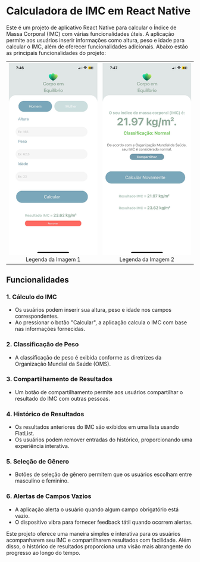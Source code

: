 # Calculadora de IMC em React Native

Este é um projeto de aplicativo React Native para calcular o Índice de Massa Corporal (IMC) com várias funcionalidades úteis. A aplicação permite aos usuários inserir informações como altura, peso e idade para calcular o IMC, além de oferecer funcionalidades adicionais. Abaixo estão as principais funcionalidades do projeto:

<table>
  <tr>
    <td align="center">
      <img src="img1.jpeg" width="300" />
      <br />
      Legenda da Imagem 1
    </td>
    <td align="center">
      <img src="img2.jpeg" width="300" />
      <br />
      Legenda da Imagem 2
    </td>
  </tr>
</table>




## Funcionalidades

### 1. Cálculo do IMC

- Os usuários podem inserir sua altura, peso e idade nos campos correspondentes.
- Ao pressionar o botão "Calcular", a aplicação calcula o IMC com base nas informações fornecidas.

### 2. Classificação de Peso

- A classificação de peso é exibida conforme as diretrizes da Organização Mundial da Saúde (OMS).

### 3. Compartilhamento de Resultados

- Um botão de compartilhamento permite aos usuários compartilhar o resultado do IMC com outras pessoas.

### 4. Histórico de Resultados

- Os resultados anteriores do IMC são exibidos em uma lista usando FlatList.
- Os usuários podem remover entradas do histórico, proporcionando uma experiência interativa.

### 5. Seleção de Gênero

- Botões de seleção de gênero permitem que os usuários escolham entre masculino e feminino.

### 6. Alertas de Campos Vazios

- A aplicação alerta o usuário quando algum campo obrigatório está vazio.
- O dispositivo vibra para fornecer feedback tátil quando ocorrem alertas.

Este projeto oferece uma maneira simples e interativa para os usuários acompanharem seu IMC e compartilharem resultados com facilidade. Além disso, o histórico de resultados proporciona uma visão mais abrangente do progresso ao longo do tempo.
